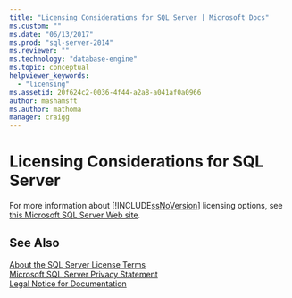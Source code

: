 ```yaml
---
title: "Licensing Considerations for SQL Server | Microsoft Docs"
ms.custom: ""
ms.date: "06/13/2017"
ms.prod: "sql-server-2014"
ms.reviewer: ""
ms.technology: "database-engine"
ms.topic: conceptual
helpviewer_keywords: 
  - "licensing"
ms.assetid: 20f624c2-0036-4f44-a2a8-a041af0a0966
author: mashamsft
ms.author: mathoma
manager: craigg
---
```

# Licensing Considerations for SQL Server
  For more information about [!INCLUDE[ssNoVersion](../../includes/ssnoversion-md.md)] licensing options, see [this Microsoft SQL Server Web site](https://www.microsoft.com/sqlserver/sql-server-2014.aspx).  
  
## See Also  
 [About the SQL Server License Terms](../../../2014/getting-started/about-the-sql-server-license-terms.md)   
 [Microsoft SQL Server Privacy Statement](../../../2014/getting-started/microsoft-sql-server-privacy-statement.md)   
 [Legal Notice for Documentation](../../../2014/getting-started/legal-notice-for-documentation.md)  
  
  
